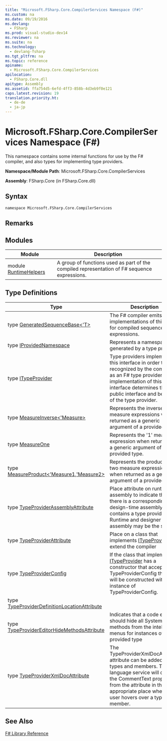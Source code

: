 ```yaml
---
title: "Microsoft.FSharp.Core.CompilerServices Namespace (F#)"
ms.custom: na
ms.date: 09/19/2016
ms.devlang: 
  - FSharp
ms.prod: visual-studio-dev14
ms.reviewer: na
ms.suite: na
ms.technology: 
  - devlang-fsharp
ms.tgt_pltfrm: na
ms.topic: reference
apiname: 
  - Microsoft.FSharp.Core.CompilerServices
apilocation: 
  - FSharp.Core.dll
apitype: Assembly
ms.assetid: ffa754d5-6efd-4ff3-858b-4d3eb9f0e121
caps.latest.revision: 19
translation.priority.ht: 
  - de-de
  - ja-jp
---
```

# Microsoft.FSharp.Core.CompilerServices Namespace (F#)
This namespace contains some internal functions for use by the F# compiler, and also types for implementing type providers.  
  
 **Namespace/Module Path**: Microsoft.FSharp.Core.CompilerServices  
  
 **Assembly**: FSharp.Core (in FSharp.Core.dll)  
  
## Syntax  
  
```  
namespace Microsoft.FSharp.Core.CompilerServices  
```  
  
## Remarks  
  
## Modules  
  
|Module|Description|  
|------------|-----------------|  
|module [RuntimeHelpers](../vs140/Microsoft.FSharp.Core.CompilerServices-Namespace--F#-.md)|A group of functions used as part of the compiled representation of F# sequence expressions.|  
  
## Type Definitions  
  
|Type|Description|  
|----------|-----------------|  
|type [GeneratedSequenceBase<'T>](../vs140/CompilerServices.GeneratedSequenceBase--T--Class--F#-.md)|The F# compiler emits implementations of this type for compiled sequence expressions.|  
|type [IProvidedNamespace](../vs140/CompilerServices.IProvidedNamespace-Interface--F#-.md)|Represents a namespace generated by a type provider.|  
|type [ITypeProvider](../Topic/CompilerServices.ITypeProvider%20Interface%20\(F%23\).md)|Type providers implement this interface in order to be recognized by the compiler as an F# type provider. The implementation of this interface determines the public interface and behavior of the type provider.|  
|type [MeasureInverse<'Measure>](../vs140/CompilerServices.MeasureInverse--Measure--Type--F#-.md)|Represents the inverse of a measure expressions when returned as a generic argument of a provided type.|  
|type [MeasureOne](../vs140/CompilerServices.MeasureOne-Type--F#-.md)|Represents the '1' measure expression when returned as a generic argument of a provided type.|  
|type [MeasureProduct<'Measure1,'Measure2>](../vs140/CompilerServices.MeasureProduct--Measure1--Measure2--Type--F#-.md)|Represents the product of two measure expressions when returned as a generic argument of a provided type.|  
|type [TypeProviderAssemblyAttribute](../vs140/CompilerServices.TypeProviderAssemblyAttribute-Class--F#-.md)|Place attribute on runtime assembly to indicate that there is a corresponding design-time assembly that contains a type provider. Runtime and designer assembly may be the same.|  
|type [TypeProviderAttribute](../vs140/CompilerServices.TypeProviderAttribute-Class--F#-.md)|Place on a class that implements [ITypeProvider](../Topic/CompilerServices.ITypeProvider%20Interface%20\(F%23\).md) to extend the compiler|  
|type [TypeProviderConfig](../Topic/CompilerServices.TypeProviderConfig%20Class%20\(F%23\).md)|If the class that implements [ITypeProvider](../Topic/CompilerServices.ITypeProvider%20Interface%20\(F%23\).md) has a constructor that accepts TypeProviderConfig then it will be constructed with an instance of TypeProviderConfig.|  
|type [TypeProviderDefinitionLocationAttribute](../vs140/CompilerServices.TypeProviderDefinitionLocationAttribute-Class--F#-.md)||  
|type [TypeProviderEditorHideMethodsAttribute](../vs140/CompilerServices.TypeProviderEditorHideMethodsAttribute-Class--F#-.md)|Indicates that a code editor should hide all System.Object methods from the intellisense menus for instances of a provided type|  
|type [TypeProviderXmlDocAttribute](../vs140/CompilerServices.TypeProviderXmlDocAttribute-Class--F#-.md)|The TypeProviderXmlDocAttribute attribute can be added to types and members. The language service will display the CommentText property from the attribute in the appropriate place when the user hovers over a type or member.|  
  
## See Also  
 [F# Library Reference](../Topic/F%23%20Core%20Library%20Reference.md)
